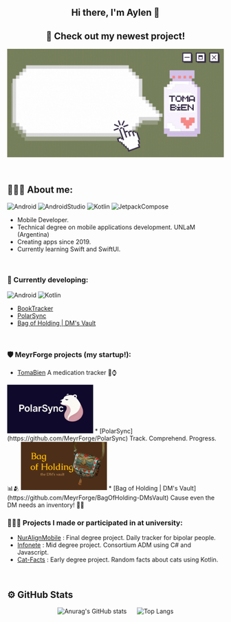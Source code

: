 <div align="center">

## Hi there, I'm Aylen 👋

</div>

<div align="center">
  
## 🚀 Check out my newest project!

<p align="center">
  <a href="https://github.com/MeyrForge/TomaBien">
    <img src="./assets/tomabien-preview.gif" alt="TomaBien goto" width="600">
  </a>
</p>
  
</div>

<br>

## 🙋🏻‍♀️ About me:

![Android](https://img.shields.io/badge/Android-Green?style=plastic&logo=android&logoColor=white)
![AndroidStudio](https://img.shields.io/badge/AndroidStudio-limegreen?style=plastic&logo=androidstudio&logoColor=white)
![Kotlin](https://img.shields.io/badge/Kotlin-purple?style=plastic&logo=kotlin&logoColor=white)
![JetpackCompose](https://img.shields.io/badge/JetpackCompose-deepskyblue?style=plastic&logo=jetpackcompose&logoColor=white)

* Mobile Developer.
* Technical degree on mobile applications development. UNLaM (Argentina)
* Creating apps since 2019.
* Currently learning Swift and SwiftUI.

<br>

### 🔨 Currently developing:

![Android](https://img.shields.io/badge/Android-Green?style=plastic&logo=android&logoColor=white)
![Kotlin](https://img.shields.io/badge/Kotlin-purple?style=plastic&logo=kotlin&logoColor=white)
* [BookTracker](https://github.com/ailenaguino/BookTracker)
* [PolarSync](https://github.com/MeyrForge/PolarSync)
* [Bag of Holding | DM's Vault](https://github.com/MeyrForge/BagOfHolding-DMsVault)

<br>

### 🛡️ MeyrForge projects (my startup!):

* [TomaBien](https://github.com/MeyrForge/TomaBien)  A medication tracker 💊⌚

<img src="./assets/polarsync_banner.png" alt="polarsync" width="200">
* [PolarSync](https://github.com/MeyrForge/PolarSync)  Track. Comprehend. Progress. 📊🫂

<img src="./assets/boh_banner.png" alt="bagofholding" width="200">
* [Bag of Holding | DM's Vault](https://github.com/MeyrForge/BagOfHolding-DMsVault) Cause even the DM needs an inventory! 📜🐉

<br>

### 👨🏻‍🎓 Projects I made or participated in at university:

* [NurAlignMobile](https://github.com/ailenaguino/NurAlignMobile) : Final degree project. Daily tracker for bipolar people.
* [Infonete](https://github.com/ailenaguino/InfoneteRecargado) : Mid degree project. Consortium ADM using C# and Javascript.
* [Cat-Facts](https://github.com/ailenaguino/CatFactsAndroid) : Early degree project. Random facts about cats using Kotlin.

<br>

## ⚙️ GitHub Stats

<div align="center">
<img src="https://github-readme-stats.vercel.app/api?username=ailenaguino&show_icons=true&theme=transparent" alt="Anurag's GitHub stats" style="margin: 0 10px;">
<img src="https://github-readme-stats.vercel.app/api/top-langs/?username=ailenaguino&layout=compact&theme=transparent&hide=c%2B%2B,javascript,shaderlab,hack,objective-c%2B%2B,hlsl,objective-c" alt="Top Langs" style="margin: 0 10px;">
</div>
